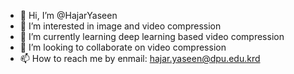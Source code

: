 - 👋 Hi, I’m @HajarYaseen
- 👀 I’m interested in image and video compression
- 🌱 I’m currently learning deep learning based video compression
- 💞️ I’m looking to collaborate on video compression
- 📫 How to reach me by enmail: hajar.yaseen@dpu.edu.krd

<!---
HajarYaseen/HajarYaseen is a ✨ special ✨ repository because its `README.md` (this file) appears on your GitHub profile.
You can click the Preview link to take a look at your changes.
--->
